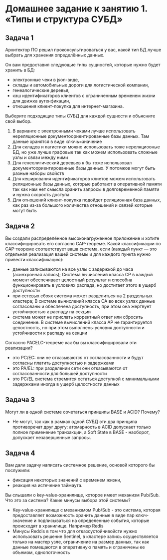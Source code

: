 # Домашнее задание к занятию 1. «Типы и структура СУБД»

## Задача 1

Архитектор ПО решил проконсультироваться у вас, какой тип БД 
лучше выбрать для хранения определённых данных.

Он вам предоставил следующие типы сущностей, которые нужно будет хранить в БД:

- электронные чеки в json-виде,
- склады и автомобильные дороги для логистической компании,
- генеалогические деревья,
- кэш идентификаторов клиентов с ограниченным временем жизни для движка аутенфикации,
- отношения клиент-покупка для интернет-магазина.

Выберите подходящие типы СУБД для каждой сущности и объясните свой выбор.

1. В варианте с электронными чеками лучше использовать нереляционные документоориентированные базы данных. Там данные хранятся в виде ключь=значение
2. Для складов и лагистики можно использовать тоже нереляциооные БД, но уже лучше графовые так как можем использовать сложные узлы и связи между ними
3. Для генеолигический деревьев я бы тоже использовал документоориентированные базы данных. У потомков могут быть разные наборы свойств
4. Для кеширования идентификаторов клиетов можем использовать реляционные базы данных, которые работают в оперативной памяти так как нам нет смысла хранить запросы в долговременной памяти и нужна скорость доступа
5. Для отношений клиент-покупка подойдет реляционная база данных, как раз из-за большого количества отношений и связей которые могут быть

## Задача 2

Вы создали распределённое высоконагруженное приложение и хотите классифицировать его согласно 
CAP-теореме. Какой классификации по CAP-теореме соответствует ваша система, если 
(каждый пункт — это отдельная реализация вашей системы и для каждого пункта нужно привести классификацию):

- данные записываются на все узлы с задержкой до часа (асинхронная запись);
    Система вычислений класса CP в каждый момент обеспечивает целостный результат и способна функционировать в условиях распада, но достигает этого в ущерб доступности
- при сетевых сбоях система может разделиться на 2 раздельных кластера;
      В системе вычислений класса CA во всех узлах данные согласованы и обеспечена доступность, при этом она жертвует устойчивостью к распаду на секции
- система может не прислать корректный ответ или сбросить соединение.
      В системе вычислений класса AP не гарантируется целостность, но при этом выполнены условия доступности и устойчивости к распаду на секции

Согласно PACELC-теореме как бы вы классифицировали эти реализации?

- это PC/EC: они не отказываются от согласованности и будут согласны платить доступностью и задержками
- это PA/EL: при разделении сети они отказываются от согласованности для большей доступности
- это PC/EL система стремится остаться доступной с минимальными задержками иногда в ущерб целостности данных

## Задача 3

Могут ли в одной системе сочетаться принципы BASE и ACID? Почему?

- Не могут, так как в рамках одной СУБД эти два принципа противоречат друг другу: атомарность в ACID допускает только полное применение транзакции, а Soft State в BASE - наоборот, допускает незавершенные запросы. 

## Задача 4

Вам дали задачу написать системное решение, основой которого бы послужили:

- фиксация некоторых значений с временем жизни,
- реакция на истечение таймаута.

Вы слышали о key-value-хранилище, которое имеет механизм Pub/Sub. 
Что это за система? Какие минусы выбора этой системы?

- Key-value-хранилище с механизмом Pub/Sub - это система, которая предоставляет возможность хранить данные в виде пар ключ-значение и подписываться на определенные события, которые происходят в хранилище. Например Redis
- Минусы Reddis в том что для отказоустойчивойсти нужно использовать решение Sentinel, в кластере запись осуществляется только на мастер узле, ограничение на размер данных, так как данные помещаются в оперативную память и ограничены ее объемом, однопоточность

